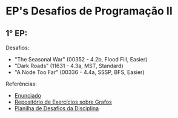 # EP's Desafios de Programação II

## 1° EP:
Desafios:
* "The Seasonal War" (00352 - 4.2b, Flood Fill, Easier)
* "Dark Roads" (11631 - 4.3a, MST, Standard)
* "A Node Too Far" (00336 - 4.4a, SSSP, BFS, Easier)

Referências:
* [Enunciado](https://docs.google.com/document/d/1PYuRHHg9lbdD778M17vAe2UfpFMBQtP7/edit)
* [Repositório de Exercícios sobre Grafos](https://cpbook.net/methodstosolve?oj=uva&topic=ch4&quality=all)
* [Planilha de Desafios da Disciplina](https://docs.google.com/spreadsheets/d/1_Ze0ZTENB7cVzwLEbviDZWMoeKls2C1P/edit#gid=596636628)
